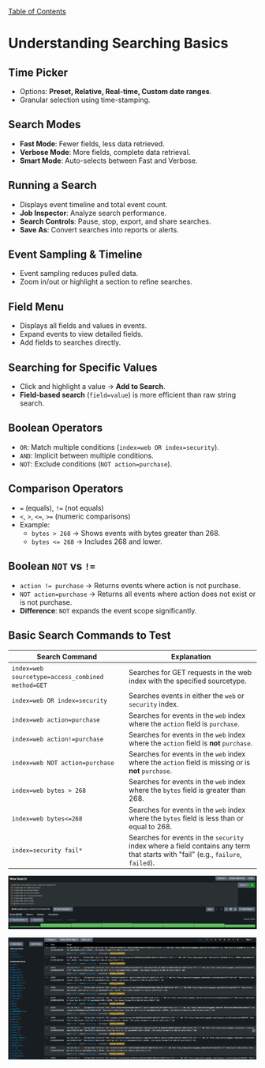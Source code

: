 [Table of Contents](https://github.com/drajaram614/SPLUNK/blob/main/README.md)

# Understanding Searching Basics

## Time Picker
- Options: **Preset, Relative, Real-time, Custom date ranges**.
- Granular selection using time-stamping.

## Search Modes
- **Fast Mode**: Fewer fields, less data retrieved.
- **Verbose Mode**: More fields, complete data retrieval.
- **Smart Mode**: Auto-selects between Fast and Verbose.

## Running a Search
- Displays event timeline and total event count.
- **Job Inspector**: Analyze search performance.
- **Search Controls**: Pause, stop, export, and share searches.
- **Save As**: Convert searches into reports or alerts.

## Event Sampling & Timeline
- Event sampling reduces pulled data.
- Zoom in/out or highlight a section to refine searches.

## Field Menu
- Displays all fields and values in events.
- Expand events to view detailed fields.
- Add fields to searches directly.

## Searching for Specific Values
- Click and highlight a value → **Add to Search**.
- **Field-based search** (`field=value`) is more efficient than raw string search.

## Boolean Operators
- `OR`: Match multiple conditions (`index=web OR index=security`).
- `AND`: Implicit between multiple conditions.
- `NOT`: Exclude conditions (`NOT action=purchase`).

## Comparison Operators
- `=` (equals), `!=` (not equals)
- `<`, `>`, `<=`, `>=` (numeric comparisons)
- Example:
  - `bytes > 268` → Shows events with bytes greater than 268.
  - `bytes <= 268` → Includes 268 and lower.

## Boolean `NOT` vs `!=`
- `action != purchase` → Returns events where action is not purchase.
- `NOT action=purchase` → Returns all events where action does not exist or is not purchase.
- **Difference**: `NOT` expands the event scope significantly.

## Basic Search Commands to Test
| Search Command | Explanation |
|---------------|------------|
| `index=web sourcetype=access_combined method=GET` | Searches for GET requests in the web index with the specified sourcetype. |
| `index=web OR index=security` | Searches events in either the `web` or `security` index. |
| `index=web action=purchase` | Searches for events in the `web` index where the `action` field is `purchase`. |
| `index=web action!=purchase` | Searches for events in the `web` index where the `action` field is **not** `purchase`. |
| `index=web NOT action=purchase` | Searches for events in the `web` index where the `action` field is missing or is **not** `purchase`. |
| `index=web bytes > 268` | Searches for events in the `web` index where the `bytes` field is greater than 268. |
| `index=web bytes<=268` | Searches for events in the `web` index where the `bytes` field is less than or equal to 268. |
| `index=security fail*` | Searches for events in the `security` index where a field contains any term that starts with "fail" (e.g., `failure`, `failed`). |

![Search Queries](img/3.png)  
  

![Search Ouput](img/4.png)  
  
